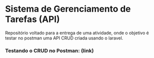 # Sistema de Gerenciamento de Tarefas (API)
Repositório voltado para a entrega de uma atividade, onde o objetivo é testar no postman uma API CRUD criada usando o laravel.
### Testando o CRUD no Postman: (link)

